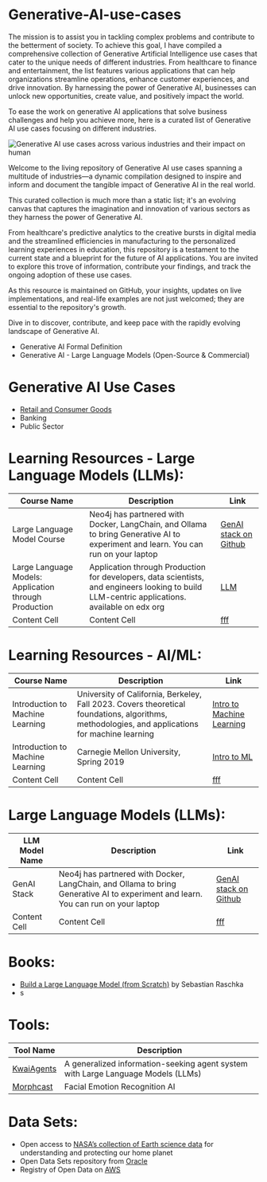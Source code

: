 # Generative-AI-use-cases
The mission is to assist you in tackling complex problems and contribute to the betterment of society. To achieve this goal, I have compiled a comprehensive collection of Generative Artificial Intelligence use cases that cater to the unique needs of different industries. From healthcare to finance and entertainment, the list features various applications that can help organizations streamline operations, enhance customer experiences, and drive innovation. By harnessing the power of Generative AI, businesses can unlock new opportunities, create value, and positively impact the world.

To ease the work on generative AI applications that solve business challenges and help you achieve more, here is a curated list of Generative AI use cases focusing on different industries. 

![Generative AI use cases across various industries and their impact on human](https://github.com/kashifmannzoor/Generative-AI-use-cases/assets/42314831/f10b5bac-d714-4532-be90-1c81690ff04c)

Welcome to the living repository of Generative AI use cases spanning a multitude of industries—a dynamic compilation designed to inspire and inform and document the tangible impact of Generative AI in the real world.

This curated collection is much more than a static list; it's an evolving canvas that captures the imagination and innovation of various sectors as they harness the power of Generative AI. 

From healthcare's predictive analytics to the creative bursts in digital media and the streamlined efficiencies in manufacturing to the personalized learning experiences in education, this repository is a testament to the current state and a blueprint for the future of AI applications. You are invited to explore this trove of information, contribute your findings, and track the ongoing adoption of these use cases. 

As this resource is maintained on GitHub, your insights, updates on live implementations, and real-life examples are not just welcomed; they are essential to the repository's growth.

Dive in to discover, contribute, and keep pace with the rapidly evolving landscape of Generative AI.

- Generative AI Formal Definition
- Generative AI - Large Language Models (Open-Source & Commercial)

# Generative AI Use Cases
- [Retail and Consumer Goods](https://github.com/kashifmannzoor/Generative-AI-use-cases/blob/main/Retail-and-Consumer-Goods-industry.md)
- Banking
- Public Sector

  
# Learning Resources - Large Language Models (LLMs):

| Course Name  | Description |Link |
| ------------- | ------------- |-------------|
| Large Language Model Course​  | Neo4j has partnered with Docker, LangChain, and Ollama to bring Generative AI to experiment and learn. You can run on your laptop  |[GenAI stack on Github](https://github.com/docker/genai-stack)|
| ​Large Language Models: Application through Production | Application through Production for developers, data scientists, and engineers looking to build LLM-centric applications. available on edx org  |[LLM](https://www.edx.org/learn/computer-science/databricks-large-language-models-application-through-production)|
| Content Cell  | Content Cell  |[fff](https://github.com/docker/genai-stack)|

# Learning Resources - AI/ML:

| Course Name  | Description |Link |
| ------------- | ------------- |-------------|
| Introduction to Machine Learning |University of California, Berkeley, Fall 2023. Covers theoretical foundations, algorithms, methodologies, and applications for machine learning  |[Intro to Machine Learning](https://eecs189.org)|
| ​Introduction to Machine Learning | Carnegie Mellon University, Spring 2019 |[Intro to ML](https://www.cs.cmu.edu/~ninamf/courses/315sp19/lectures.shtml)|
| Content Cell  | Content Cell  |[fff](https://github.com/docker/genai-stack)|


# Large Language Models (LLMs):

| LLM Model Name  | Description |Link |
| ------------- | ------------- |-------------|
| GenAI Stack  | Neo4j has partnered with Docker, LangChain, and Ollama to bring Generative AI to experiment and learn. You can run on your laptop  |[GenAI stack on Github](https://github.com/docker/genai-stack)|
| Content Cell  | Content Cell  |[fff](https://github.com/docker/genai-stack)|

# Books:
- [Build a Large Language Model (from Scratch)​](https://www.manning.com/books/build-a-large-language-model-from-scratch) by Sebastian Raschka
- s

# Tools:

| Tool Name  | Description |
| ------------- | ------------- |
| [KwaiAgents](https://github.com/KwaiKEG/KwaiAgents) |A generalized information-seeking agent system with Large Language Models (LLMs)  |
| [Morphcast](https://www.morphcast.com) |Facial Emotion Recognition AI |


# Data Sets:
- Open access to [NASA’s collection of Earth science data](https://www.earthdata.nasa.gov) for understanding and protecting our home planet
- Open Data Sets repository from [Oracle​](https://opendata.oraclecloud.com/ords/r/opendata/opendata/search?)
- Registry of Open Data on [AWS](https://registry.opendata.aws)​
